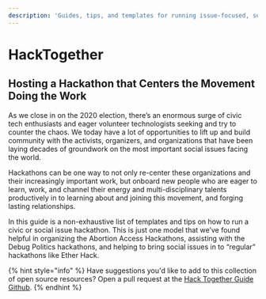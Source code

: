 ```yaml
---
description: 'Guides, tips, and templates for running issue-focused, social good hackathons.'
---
```


# HackTogether

## Hosting a Hackathon that Centers the Movement Doing the Work

As we close in on the 2020 election, there’s an enormous surge of civic tech enthusiasts and eager volunteer technologists seeking and try to counter the chaos. We today have a lot of opportunities to lift up and build community with the activists, organizers, and organizations that have been laying decades of groundwork on the most important social issues facing the world.

Hackathons can be one way to not only re-center these organizations and their increasingly important work, but onboard new people who are eager to learn, work, and channel their energy and multi-disciplinary talents productively in to learning about and joining this movement, and forging lasting relationships.

In this guide is a non-exhaustive list of templates and tips on how to run a civic or social issue hackathon. This is just one model that we’ve found helpful in organizing the Abortion Access Hackathons, assisting with the Debug Politics hackathons, and helping to bring social issues in to “regular” hackathons like Ether Hack.

{% hint style="info" %}
Have suggestions you'd like to add to this collection of open source resources? Open a pull request at the [Hack Together Guide Github](https://github.com/kate-rose/HackTogether).
{% endhint %}



